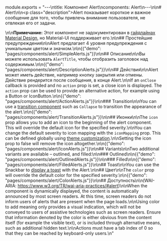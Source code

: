 module.exports = "---\ntitle: Компонент Alert\ncomponents: Alert\n---\n\n# Alert\n\n<p class=\"description\">Alert показывает короткое и важное сообщение для того, чтобы привлечь внимание пользователя, не отвлекая его от задачи.</p>\n\n**Примечание:** Этот компонент не задокументирован в [гайдлайнах Material Design](https://material.io/), но Material-UI поддерживает его.\n\n## Простейшие предупреждения\n\nAlert предлагает 4 уровня предупреждения с уникальным цветом и значком.\n\n{{\"demo\": \"pages/components/alert/SimpleAlerts.js\"}}\n\n## Описание\n\nВы можете использовать `AlertTitle`, чтобы отобразить заголовок над содержимым.\n\n{{\"demo\": \"pages/components/alert/DescriptionAlerts.js\"}}\n\n## Действия\n\nAlert может иметь действие, например кнопку закрытия или отмены. Действие рендерится после сообщения, в конце Alert.\n\nIf an `onClose` callback is provided and no `action` prop is set, a close icon is displayed. The `action` prop can be used to provide an alternative action, for example using a Button or IconButton.\n\n{{\"demo\": \"pages/components/alert/ActionAlerts.js\"}}\n\n### Transition\n\nYou can use a [transition component](/components/transitions/) such as `Collapse` to transition the appearance of the alert.\n\n{{\"demo\": \"pages/components/alert/TransitionAlerts.js\"}}\n\n## Иконки\n\nThe `icon` prop allows you to add an icon to the beginning of the alert component. This will override the default icon for the specified severity.\n\nYou can change the default severity to icon mapping with the `iconMapping` prop. This can be defined globally using [theme customization](/customization/globals/#default-props).\n\nSetting the icon prop to false will remove the icon altogether.\n\n{{\"demo\": \"pages/components/alert/IconAlerts.js\"}}\n\n## Variants\n\nTwo additional variants are available – outlined, and filled:\n\n### Outlined\n\n{{\"demo\": \"pages/components/alert/OutlinedAlerts.js\"}}\n\n### Filled\n\n{{\"demo\": \"pages/components/alert/FilledAlerts.js\"}}\n\n## Toast\n\nYou can use the Snackbar to [display a toast](/components/snackbars/#customized-snackbars) with the Alert.\n\n## Цвет\n\nThe `color` prop will override the default color for the specified severity.\n\n{{\"demo\": \"pages/components/alert/ColorAlerts.js\"}}\n\n## Доступность\n\n(WAI-ARIA: https://www.w3.org/TR/wai-aria-practices/#alert)\n\nWhen the component is dynamically displayed, the content is automatically announced by most screen readers. At this time, screen readers do not inform users of alerts that are present when the page loads.\n\nUsing color to add meaning only provides a visual indication, which will not be conveyed to users of assistive technologies such as screen readers. Ensure that information denoted by the color is either obvious from the content itself (for example the visible text), or is included through alternative means, such as additional hidden text.\n\nActions must have a tab index of 0 so that they can be reached by keyboard-only users.\n"